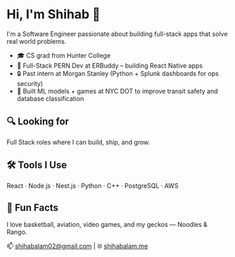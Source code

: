 # Hi, I'm Shihab 👋

I'm a Software Engineer passionate about building full-stack apps that solve real world problems.

- 🎓 CS grad from Hunter College  
- 💼 Full-Stack PERN Dev at ERBuddy – building React Native apps
- 🔒 Past intern at Morgan Stanley (Python + Splunk dashboards for ops security)  
- 🧠 Built ML models + games at NYC DOT to improve transit safety and database classification 

## 🔍 Looking for

Full Stack roles where I can build, ship, and grow.

## 🛠️ Tools I Use

React · Node.js · Nest.js · Python · C++ · PostgreSQL · AWS 

## 🦎 Fun Facts

I love basketball, aviation, video games, and my geckos — Noodles & Rango.

📫 [shihabalam02@gmail.com](mailto:shihabalam02@gmail.com) | 🌐 [shihabalam.me](http://shihabalam.me)



<!--
**SALAM507/salam507** is a ✨ _special_ ✨ repository because its `README.md` (this file) appears on your GitHub profile.

Here are some ideas to get you started:

- 🔭 I’m currently working on ...
- 🌱 I’m currently learning ...
- 👯 I’m looking to collaborate on ...
- 🤔 I’m looking for help with ...
- 💬 Ask me about ...
- 📫 How to reach me: ...
- 😄 Pronouns: ...
- ⚡ Fun fact: ...
-->
